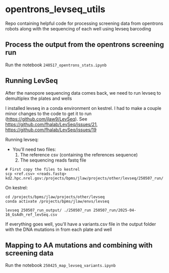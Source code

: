 # opentrons_levseq_utils
Repo containing helpful code for processing screening data from opentrons robots along with the sequencing of each well using levseq barcoding

## Process the output from the opentrons screening run
Run the notebook `240517_opentrons_stats.ipynb`

## Running LevSeq
After the nanopore sequencing data comes back, we need to run levseq to demultiplex the plates and wells

I installed levseq in a conda environment on kestrel. I had to make a couple minor changes to the code to get it to run (https://github.com/jlaw9/LevSeq).
See https://github.com/fhalab/LevSeq/issues/21, https://github.com/fhalab/LevSeq/issues/19

Running levseq:
- You'll need two files:
  1. The reference csv (containing the references sequence)
  2. The sequencing reads fastq file
```
# First copy the files to kestrel
scp <ref.csv> <reads.fastq> kd2.hpc.nrel.gov:/projects/bpms/jlaw/projects/other/levseq/250507_run/
```

On kestrel:
```
cd /projects/bpms/jlaw/projects/other/levseq
conda activate /projects/bpms/jlaw/envs/levseq

levseq 250507_run_output/ ./250507_run 250507_run/2025-04-16_GsAdh_ref_levSeq.csv
```

If everything goes well, you'll have a variants.csv file in the output folder with the DNA mutations in from each plate and well

## Mapping to AA mutations and combining with screening data
Run the notebook `250425_map_levseq_variants.ipynb`
